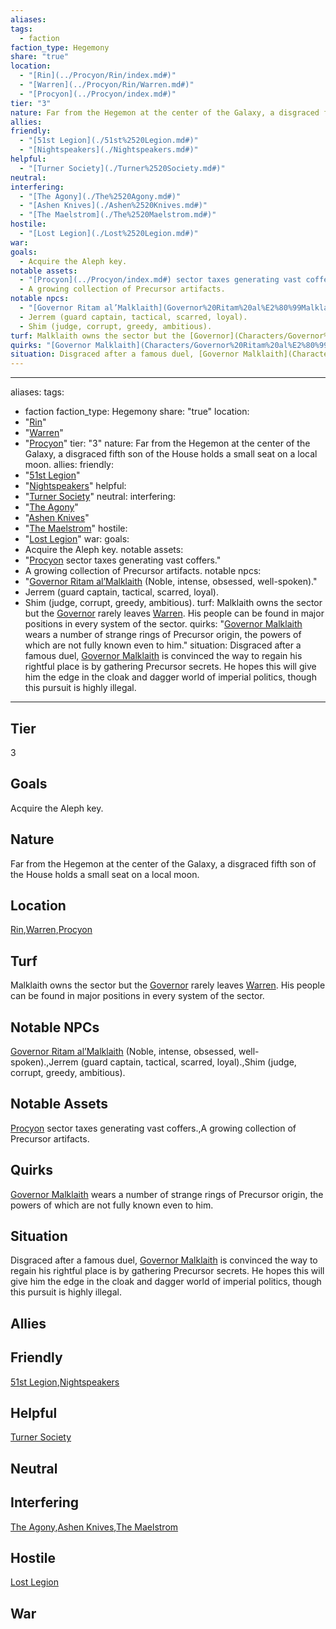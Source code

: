 ```yaml
---
aliases: 
tags:
  - faction
faction_type: Hegemony
share: "true"
location:
  - "[Rin](../Procyon/Rin/index.md#)"
  - "[Warren](../Procyon/Rin/Warren.md#)"
  - "[Procyon](../Procyon/index.md#)"
tier: "3"
nature: Far from the Hegemon at the center of the Galaxy, a disgraced fifth son of the House holds a small seat on a local moon.
allies: 
friendly:
  - "[51st Legion](./51st%2520Legion.md#)"
  - "[Nightspeakers](./Nightspeakers.md#)"
helpful:
  - "[Turner Society](./Turner%2520Society.md#)"
neutral: 
interfering:
  - "[The Agony](./The%2520Agony.md#)"
  - "[Ashen Knives](./Ashen%2520Knives.md#)"
  - "[The Maelstrom](./The%2520Maelstrom.md#)"
hostile:
  - "[Lost Legion](./Lost%2520Legion.md#)"
war: 
goals:
  - Acquire the Aleph key.
notable assets:
  - "[Procyon](../Procyon/index.md#) sector taxes generating vast coffers."
  - A growing collection of Precursor artifacts.
notable npcs:
  - "[Governor Ritam al’Malklaith](Governor%20Ritam%20al%E2%80%99Malklaith.md) (Noble, intense, obsessed, well-spoken)."
  - Jerrem (guard captain, tactical, scarred, loyal).
  - Shim (judge, corrupt, greedy, ambitious).
turf: Malklaith owns the sector but the [Governor](Characters/Governor%20Ritam%20al%E2%80%99Malklaith.md) rarely leaves [Warren](../Procyon/Rin/Warren.md#). His people can be found in major positions in every system of the sector.
quirks: "[Governor Malklaith](Characters/Governor%20Ritam%20al%E2%80%99Malklaith.md) wears a number of strange rings of Precursor origin, the powers of which are not fully known even to him."
situation: Disgraced after a famous duel, [Governor Malklaith](Characters/Governor%20Ritam%20al%E2%80%99Malklaith.md) is convinced the way to regain his rightful place is by gathering Precursor secrets. He hopes this will give him the edge in the cloak and dagger world of imperial politics, though this pursuit is highly illegal.
---
```

---
aliases: 
tags:
  - faction
faction_type: Hegemony
share: "true"
location:
  - "[Rin](../Procyon/Rin/index.md#)"
  - "[Warren](../Procyon/Rin/Warren.md#)"
  - "[Procyon](../Procyon/index.md#)"
tier: "3"
nature: Far from the Hegemon at the center of the Galaxy, a disgraced fifth son of the House holds a small seat on a local moon.
allies:
friendly:
- "[51st Legion](./51st%2520Legion.md#)"
- "[Nightspeakers](./Nightspeakers.md#)"
helpful:
- "[Turner Society](./Turner%2520Society.md#)"
neutral:
interfering:
- "[The Agony](./The%2520Agony.md#)"
- "[Ashen Knives](./Ashen%2520Knives.md#)"
- "[The Maelstrom](./The%2520Maelstrom.md#)"
hostile:
- "[Lost Legion](./Lost%2520Legion.md#)"
war:
goals: 
- Acquire the Aleph key.
notable assets: 
- "[Procyon](../Procyon/index.md#) sector taxes generating vast coffers."
- A growing collection of Precursor artifacts.
notable npcs:
- "[Governor Ritam al’Malklaith](Governor%20Ritam%20al%E2%80%99Malklaith.md) (Noble, intense, obsessed, well-spoken)."
- Jerrem (guard captain, tactical, scarred, loyal).
- Shim (judge, corrupt, greedy, ambitious).
turf: Malklaith owns the sector but the [Governor](Characters/Governor%20Ritam%20al%E2%80%99Malklaith.md) rarely leaves [Warren](../Procyon/Rin/Warren.md#). His people can be found in major positions in every system of the sector.
quirks: "[Governor Malklaith](Characters/Governor%20Ritam%20al%E2%80%99Malklaith.md) wears a number of strange rings of Precursor origin, the powers of which are not fully known even to him."
situation: Disgraced after a famous duel, [Governor Malklaith](Characters/Governor%20Ritam%20al%E2%80%99Malklaith.md) is convinced the way to regain his rightful place is by gathering Precursor secrets. He hopes this will give him the edge in the cloak and dagger world of imperial politics, though this pursuit is highly illegal.
---
## Tier

3

## Goals

Acquire the Aleph key.

## Nature

Far from the Hegemon at the center of the Galaxy, a disgraced fifth son of the House holds a small seat on a local moon.

## Location

[Rin](../Procyon/Rin/index.md.md#.md#),[Warren](../Procyon/Rin/Warren.md.md#.md#.md#.md#),[Procyon](../Procyon/index.md.md#.md#.md#.md#)

## Turf

Malklaith owns the sector but the [Governor](Characters/Governor%20Ritam%20al%E2%80%99Malklaith.md) rarely leaves [Warren](Procyon/Rin/Warren.md). His people can be found in major positions in every system of the sector.

## Notable NPCs

[Governor Ritam al’Malklaith](Governor%20Ritam%20al%E2%80%99Malklaith.md) (Noble, intense, obsessed, well-spoken).,Jerrem (guard captain, tactical, scarred, loyal).,Shim (judge, corrupt, greedy, ambitious).

## Notable Assets

[Procyon](Procyon/Procyon.md) sector taxes generating vast coffers.,A growing collection of Precursor artifacts.

## Quirks

[Governor Malklaith](Characters/Governor%20Ritam%20al%E2%80%99Malklaith.md) wears a number of strange rings of Precursor origin, the powers of which are not fully known even to him.

## Situation

Disgraced after a famous duel, [Governor Malklaith](Characters/Governor%20Ritam%20al%E2%80%99Malklaith.md) is convinced the way to regain his rightful place is by gathering Precursor secrets. He hopes this will give him the edge in the cloak and dagger world of imperial politics, though this pursuit is highly illegal.

## Allies



## Friendly 

[51st Legion](./51st%2520Legion.md.md#.md#),[Nightspeakers](./Nightspeakers.md.md#.md#)

## Helpful 

[Turner Society](./Turner%2520Society.md.md#.md#)

## Neutral 



## Interfering

[The Agony](./The%2520Agony.md.md#.md#),[Ashen Knives](./Ashen%2520Knives.md.md#.md#),[The Maelstrom](./The%2520Maelstrom.md.md#.md#)

## Hostile

[Lost Legion](./Lost%2520Legion.md.md#.md#)

## War


